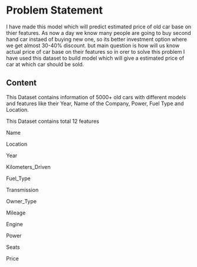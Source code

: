 # Problem Statement
I have made this model which will predict estimated price of old car base on thier features.
As now a day we know many people are going to buy second hand car instaed of buying new one,
so its better investment option where we get almost 30-40% discount.
but main question is how will us know actual price of car base on their features so in orer to solve this problem
I have used this dataset to build model which will give a estimated price of car at which car should be sold.

## Content
This Dataset contains information of 5000+ old cars with different models and features like their Year, Name of the Company, Power, Fuel Type and Location.

This Dataset contains total 12 features

Name

Location

Year

Kilometers_Driven

Fuel_Type

Transmission

Owner_Type

Mileage

Engine

Power

Seats

Price
